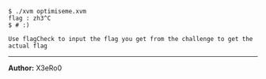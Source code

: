 ```
$ ./xvm optimiseme.xvm
flag : zh3^C
$ # :)
```


`Use flagCheck to input the flag you get from the challenge to get the actual flag`

---
**Author:** X3eRo0